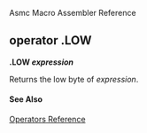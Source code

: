 Asmc Macro Assembler Reference

## operator .LOW

**.LOW _expression_**


Returns the low byte of _expression_.

#### See Also

[Operators Reference](readme.md)
